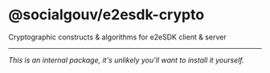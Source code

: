 # @socialgouv/e2esdk-crypto

Cryptographic constructs & algorithms for e2eSDK client & server

---

_This is an internal package, it's unlikely you'll want to install it yourself._
